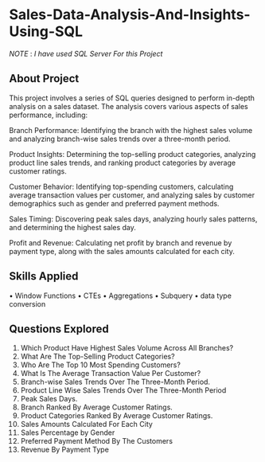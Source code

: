 # Sales-Data-Analysis-And-Insights-Using-SQL
*NOTE* : *I have used SQL Server For this Project*

## About Project 
This project involves a series of SQL queries designed to perform in-depth analysis on a sales dataset. 
The analysis covers various aspects of sales performance, including:

Branch Performance: Identifying the branch with the highest sales volume 
and analyzing branch-wise sales trends over a three-month period.

Product Insights: Determining the top-selling product categories, analyzing product line sales trends, 
and ranking product categories by average customer ratings.

Customer Behavior: Identifying top-spending customers, calculating average transaction values per customer, 
and analyzing sales by customer demographics such as gender and preferred payment methods.

Sales Timing: Discovering peak sales days, analyzing hourly sales patterns, 
and determining the highest sales day.

Profit and Revenue: Calculating net profit by branch and revenue by payment type,
along with the sales amounts calculated for each city.

## Skills Applied
•	Window Functions
•	CTEs
•	Aggregations
•	Subquery
•	data type conversion

## Questions Explored
1) Which Product Have Highest Sales Volume Across All Branches?
2) What Are The Top-Selling Product Categories?
3) Who Are The Top 10 Most Spending Customers?
4) What Is The Average Transaction Value Per Customer?
5) Branch-wise Sales Trends Over The Three-Month Period.
6) Product Line Wise Sales Trends Over The Three-Month Period
7) Peak Sales Days.
8) Branch Ranked By Average Customer Ratings.
9) Product Categories Ranked By Average Customer Ratings.
10) Sales Amounts Calculated For Each City
11) Sales Percentage by Gender
12) Preferred Payment Method By The Customers 
13) Revenue By Payment Type
